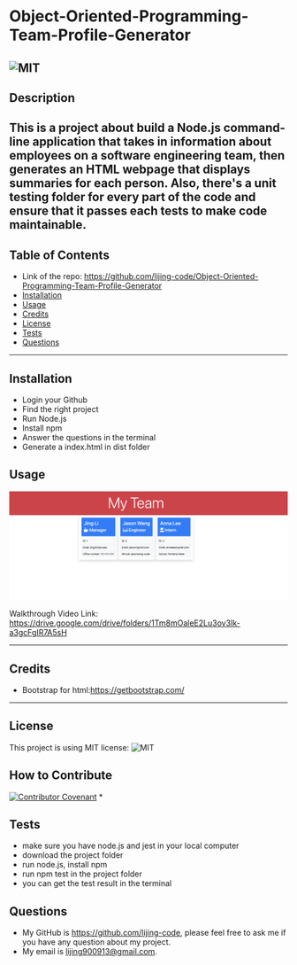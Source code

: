 # Object-Oriented-Programming-Team-Profile-Generator
![MIT](https://img.shields.io/static/v1?label=license&message=MIT&color=brightgreen&style=plastic&logo=appveyor)
  ---
  ## Description
  This is a project about build a Node.js command-line application that takes in information about employees on a software engineering team, then generates an HTML webpage that displays summaries for each person. Also, there's a unit testing folder for every part of the code and ensure that it passes each tests to make code maintainable. 
  ---
  ## Table of Contents 
  - Link of the repo: https://github.com/lijing-code/Object-Oriented-Programming-Team-Profile-Generator
  - [Installation](#installation)
  - [Usage](#usage)
  - [Credits](#credits)
  - [License](#license)
  - [Tests](#tests)
  - [Questions](#questions)
  ---
  ## Installation
  * Login your Github
  * Find the right project
  * Run Node.js
  * Install npm
  * Answer the questions in the terminal
  * Generate a index.html in dist folder 

  ## Usage
  ![Screenshot](./src/ScreenShot.png)

  Walkthrough Video Link: https://drive.google.com/drive/folders/1Tm8mOaleE2Lu3ov3Ik-a3gcFgIR7A5sH
  
  ---
  ## Credits
  * Bootstrap for html:https://getbootstrap.com/
  ---
  ## License
  This project is using MIT license:
  ![MIT](https://img.shields.io/static/v1?label=license&message=MIT&color=brightgreen&style=plastic&logo=appveyor)

  ## How to Contribute
  [![Contributor Covenant](https://img.shields.io/badge/Contributor%20Covenant-2.1-4baaaa.svg)](code_of_conduct.md)
  * 

  ## Tests
  * make sure you have node.js and jest in your local computer
  * download the project folder
  * run node.js, install npm
  * run npm test in the project folder
  * you can get the test result in the terminal 

  ## Questions
  - My GitHub is https://github.com/lijing-code, please feel free to ask me if you have any question about my project.
  - My email is lijing900913@gmail.com.

